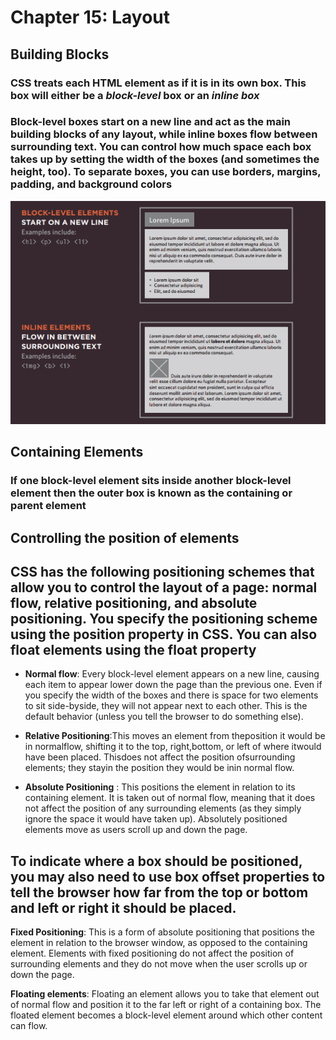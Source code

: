 # Chapter 15: Layout

## Building Blocks

### CSS treats each HTML element as if it is in its own box. This box will either be a *block-level* box or an *inline box*

### Block-level boxes start on a new line and act as the main building blocks of any layout, while inline boxes flow between surrounding text. You can control how much space each box takes up by setting the width of the boxes (and sometimes the height, too). To separate boxes, you can use borders, margins, padding, and background colors

![block-inlin](./img-lab08/block-inlin.png)

## Containing Elements

### If one block-level element sits inside another block-level element then the outer box is known as the containing or parent element

## Controlling the position of elements

## CSS has the following **positioning schemes** that allow you to control the layout of a page: normal flow, relative positioning, and absolute positioning. You specify the positioning scheme using the position property in CSS. You can also float elements using the float property

* __Normal flow__: Every block-level element appears on a new line, causing each item to appear lower down the page than the previous one. Even if you specify the width of the boxes and there is space for two elements to sit side-byside, they will not appear next to each other. This is the default behavior (unless you tell the browser to do something else).

* __Relative Positioning__:This moves an element from theposition it would be in normalflow, shifting it to the top, right,bottom, or left of where itwould have been placed. Thisdoes not affect the position ofsurrounding elements; they stayin the position they would be inin normal flow.

* __Absolute Positioning__ : This positions the element in relation to its containing element. It is taken out of normal flow, meaning that it does not affect the position of any surrounding elements (as they simply ignore the space it would have taken up). Absolutely positioned elements move as users scroll up and down the page.

## To indicate where a box should be positioned, you may also need to use box offset properties to tell the browser how far from the top or bottom and left or right it should be placed.

__Fixed Positioning__:  This is a form of absolute positioning that positions the element in relation to the browser window, as opposed to the containing element. Elements with fixed positioning do not affect the position of surrounding elements and they do not move when the user scrolls up or down the page.

__Floating elements__: Floating an element allows you to take that element out
 of normal flow and position it to the far left or right of a containing box. The floated element becomes a block-level element around which other content can flow.
